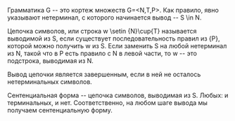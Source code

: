 
Грамматика G -- это кортеж множеств G=<N,T,P>. Как правило, явно указывают нетерминал, с которого начинается вывод -- S \in N.

Цепочка символов, или строка w \setin {N}\cup{T} называется выводимой из S, если существует последовательность правил из {P}, которой можно получить w из S.
Если заменить S на любой нетерминал из N, такой что в P есть правило с N в левой части, то w -- это подстрока, выводимая из N.

Вывод цепочки является завершенным, если в ней не осталось нетерминальных символов.

Сентенциальная форма -- цепочка символов, выводимая из S. Любых: и терминальных, и нет. Соответственно, на любом шаге вывода мы получаем сентенциальную форму.
